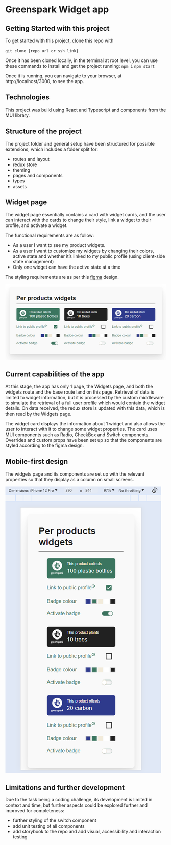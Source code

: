 # Greenspark Widget app

## Getting Started with this project

To get started with this project, clone this repo with

`git clone {repo url or ssh link}`

Once it has been cloned locally, in the terminal at root level, you can use these commands to install and get the project running:
`npm i`
`npm start`

Once it is running, you can navigate to your browser, at http://localhost/3000, to see the app.

## Technologies

This project was build using React and Typescript and components from the MUI library.

## Structure of the project

The project folder and general setup have been structured for possible extensions, which includes a folder split for:

- routes and layout
- redux store
- theming
- pages and components
- types
- assets

## Widget page

The widget page essentially contains a card with widget cards, and the user can interact with the cards to change their style, link a widget to their profile, and activate a widget.

The functional requirements are as follow:

- As a user I want to see my product widgets.
- As a user I want to customize my widgets by changing their colors, active state and
  whether it’s linked to my public profile (using client-side state management)
- Only one widget can have the active state at a time

The styling requirements are as per this [figma](https://www.figma.com/file/EpzAE594mkDkMvg09WTqpb/Frontend-task?type=design&node-id=8-35&mode=design&t=z7v0Cz5fJXtBL25L-0) design.

![widgets-page](image.png)

## Current capabilities of the app

At this stage, the app has only 1 page, the Widgets page, and both the widgets route and the base route land on this page.
Retrieval of data is limited to widget information, but it is processed by the custom middleware to simulate the retrieval of a full user profile which would contain the widget details. On data received, the redux store is updated with this data, which is then read by the Widgets page.

The widget card displays the information about 1 widget and also allows the user to interact with it to change some widget properties. The card uses MUI components such as Radio, CheckBox and Switch components. Overrides and custom props have been set up so that the components are styled according to the figma design.

## Mobile-first design

The widgets page and its components are set up with the relevant properties so that they display as a column on small screens.

![widgets-mobile](image-1.png)

## Limitations and further development

Due to the task being a coding challenge, its development is limited in context and time, but further aspects could be explored further and improved for completeness:

- further styling of the switch component
- add unit testing of all components
- add storybook to the repo and add visual, accessibility and interaction testing
